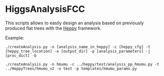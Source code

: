 # HiggsAnalysisFCC

This scripts allows to easily design an analysis based on previously produced flat trees with the [Heppy](https://github.com/cbernet/heppy) framework.

Example:
```
./createAnalysis.py -n [analysis_name_in_heppy] -c [heppy_cfg] -t [heppy_tree_location] -o [output_dir] -p [analysis_parameters] -j [proc_dict] -b
```

```
./createAnalysis.py -n hmumu -c ../heppy/test/analysis_pp_hmumu.py -t ../HeppyTrees/hmumu_v2 -o test -p templates/hmumu_params.py
```
